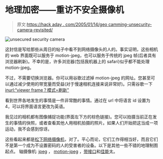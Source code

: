 # 地理加密——重访不安全摄像机

> 原文:[https://hack aday . com/2005/01/14/geo camming-unsecurity-camera-revisited/](https://hackaday.com/2005/01/14/geocamming-unsecurity-cameras-revisited/)

![unsecured security camera](../Images/badda8296cd4fd636e52767b120f20a2.png)

这封信是写给那些从周日的帖子中看不到网络摄像头的人的。事实证明，这些相机的 web 界面既可以服务于 motion-jpeg，也可以服务于传统的 jpeg 帧(后者具有浏览器刷新)。不幸的是，许多浏览器(包括我机器上的 safari)似乎都不能处理 motion-jpeg。

不过，不需要切换浏览器。你可以用谷歌过滤掉 motion-jpeg 的网址。您甚至可以通过减少使用的带宽量而受益(对于慢速相机连接来说非常好)。只需谷歌一下[inurl:“viewer frame？模式=刷新"](http://www.google.com/search?q=inurl:%22ViewerFrame%3FMode%3DRefresh%22)

看到世界各地发生的事情是一件非常酷的事情。通过在 url 中将语言 id 设置为 4，可以将界面语言更改为英语。

我见过的相机都有图像捕捉功能(界面左下方的棕色链接)。您可以拍摄当前正在发生的事情的快照，或者查看其他人用相机拍摄的照片。如果人们开始把这当成一项运动，我不会感到惊讶。

这些看起来都是[松下网络摄像机](http://www2.panasonic.com/webapp/wcs/stores/servlet/NetworkCamerasOverview?storeId=11251&catalogId=11005&langId=-1&catGroupId=11082)，对了。平心而论，它们工作得相当好，而且它们不是第一个成为不设置密码的人的受害者的设备。以下是其他一些不错的地理制图起点。
轴摄像机: [jpeg](http://www.google.com/search?q=inurl:%22axis-cgi/jpg%22) ， [motion-jpeg](http://www.google.com/search?q=inurl:%22axis-cgi/mjpg%22) ，[带接口](http://www.google.com/search?hl=en&q=inurl%3A%22view%2Findex.shtml%22)和[佳能](http://www.google.com/search?q=liveapplet)太。